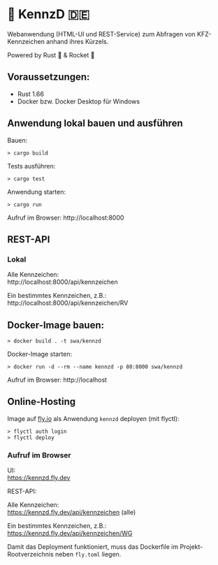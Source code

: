 # 🚗 KennzD 🇩🇪 

Webanwendung (HTML-UI und REST-Service) zum Abfragen von KFZ-Kennzeichen anhand ihres Kürzels.

Powered by Rust 🦀 & Rocket 🚀

## Voraussetzungen:

* Rust 1.66
* Docker bzw. Docker Desktop für Windows

## Anwendung lokal bauen und ausführen
Bauen:
```shell script
> cargo build
```

Tests ausführen:
```shell script
> cargo test
```

Anwendung starten:
```shell script
> cargo run
```

Aufruf im Browser: http://localhost:8000

## REST-API

### Lokal

Alle Kennzeichen:<br>
http://localhost:8000/api/kennzeichen

Ein bestimmtes Kennzeichen, z.B.:<br> 
http://localhost:8000/api/kennzeichen/RV

## Docker-Image bauen:

```shell script
> docker build . -t swa/kennzd
```

Docker-Image starten:
```shell script
> docker run -d --rm --name kennzd -p 80:8000 swa/kennzd
```
Aufruf im Browser: http://localhost

## Online-Hosting

Image auf [fly.io](https://fly.io/) als Anwendung `kennzd` deployen (mit flyctl):
```shell script
> flyctl auth login
> flyctl deploy 
```
### Aufruf im Browser

UI:<br>
https://kennzd.fly.dev

REST-API:<br>

Alle Kennzeichen:<br>
https://kennzd.fly.dev/api/kennzeichen (alle)<br>

Ein bestimmtes Kennzeichen, z.B.:<br>
https://kennzd.fly.dev/api/kennzeichen/WG <br>

Damit das Deployment funktioniert, muss das Dockerfile im Projekt-Rootverzeichnis neben `fly.toml` liegen.
